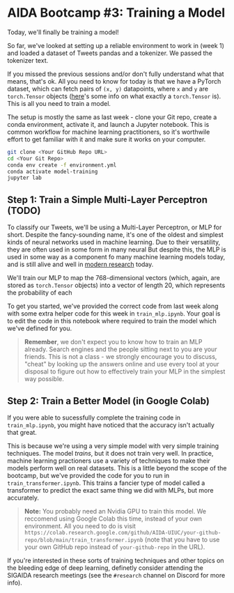 # AIDA Bootcamp #3: Training a Model

Today, we'll finally be training a model!

So far, we've looked at setting up a reliable environment to work in (week 1) and loaded a dataset of Tweets pandas and a tokenizer. We passed the tokenizer text.

If you missed the previous sessions and/or don't fully understand what that means, that's ok. All you need to know for today is that we have a PyTorch dataset, which can fetch pairs of `(x, y)` datapoints, where `x` and `y` are `torch.Tensor` objects ([here](https://pytorch.org/tutorials/beginner/blitz/tensor_tutorial.html)'s some info on what exactly a `torch.Tensor` is). This is all you need to train a model.

The setup is mostly the same as last week - clone your Git repo, create a conda environment, activate it, and launch a Jupyter notebook. This is common workflow for machine learning practitioners, so it's worthwile effort to get familiar with it and make sure it works on your computer.

```bash
git clone <Your GitHub Repo URL>
cd <Your Git Repo>
conda env create -f environment.yml
conda activate model-training 
jupyter lab
```

## Step 1: Train a Simple Multi-Layer Perceptron (TODO)

To classify our Tweets, we'll be using a Multi-Layer Perceptron, or MLP for short. Despite the fancy-sounding name, it's one of the oldest and simplest kinds of neural networks used in machine learning. Due to their versatility, they are often used in some form in many neural But despite this, the MLP is used in some way as a component fo many machine learning models today, and is still alive and well in [modern research](https://arxiv.org/abs/2105.01601) today.

We'll train our MLP to map the 768-dimensional vectors (which, again, are stored as `torch.Tensor` objects) into a vector of length 20, which represents the probability of each  

To get you started, we've provided the correct code from last week along with some extra helper code for this week in `train_mlp.ipynb`. Your goal is to edit the code in this notebook where required to train the model which we've defined for you.

> **Remember**, we don't expect you to know how to train an MLP already. Search engines and the people sitting next to you are your friends. This is not a class - we strongly encourage you to discuss, "cheat" by looking up the answers online and use every tool at your disposal to figure out how to effectively train your MLP in the simplest way possible.

## Step 2: Train a Better Model (in Google Colab)

If you were able to sucessfully complete the training code in `train_mlp.ipynb`, you might have noticed that the accuracy isn't actually that great.

This is because we're using a very simple model with very simple training techniques. The model *trains*, but it does not train very well. In practice, machine learning practioners use a variety of techniques to make their models perform well on real datasets. This is a little beyond the scope of the bootcamp, but we've provided the code for you to run in `train_transformer.ipynb`. This trains a fancier type of model called a transformer to predict the exact same thing we did with MLPs, but more accurately.

> **Note:** You probably need an Nvidia GPU to train this model. We reccomend using Google Colab this time, instead of your own environment. All you need to do is visit `https://colab.research.google.com/github/AIDA-UIUC/your-github-repo/blob/main/train_transformer.ipynb` (note that you have to use your own GitHub repo instead of `your-github-repo` in the URL).

If you're interested in these sorts of training techniques and other topics on the bleeding edge of deep learning, definetly consider attending the SIGAIDA research meetings (see the `#research` channel on Discord for more info).
